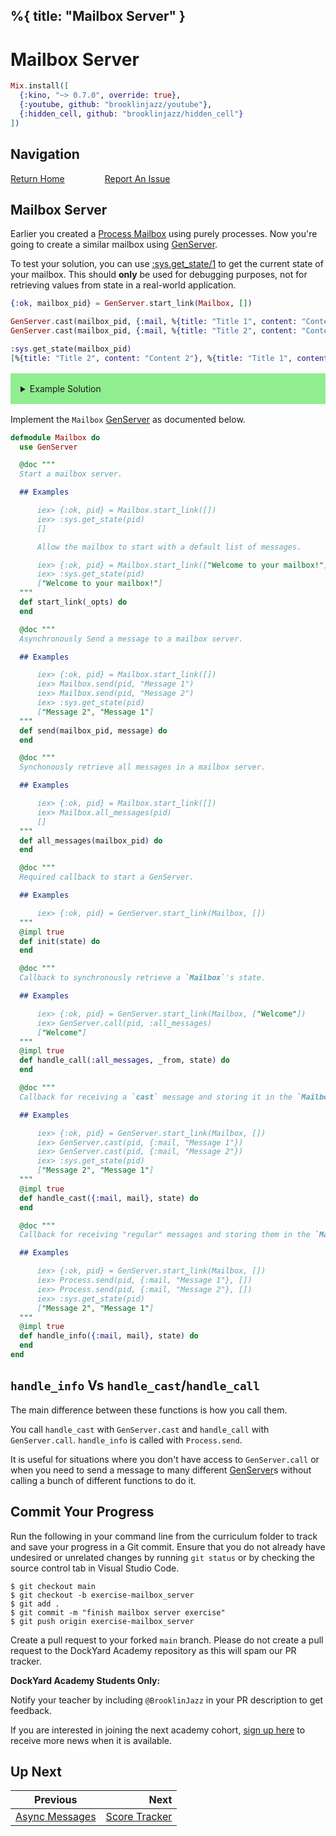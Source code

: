 %{
  title: "Mailbox Server"
}
---
# Mailbox Server

```elixir
Mix.install([
  {:kino, "~> 0.7.0", override: true},
  {:youtube, github: "brooklinjazz/youtube"},
  {:hidden_cell, github: "brooklinjazz/hidden_cell"}
])
```

## Navigation

[Return Home](../start.livemd)<span style="padding: 0 30px"></span>
[Report An Issue](https://github.com/DockYard-Academy/beta_curriculum/issues/new?assignees=&labels=&template=issue.md&title=)

## Mailbox Server

Earlier you created a [Process Mailbox](./process_mailbox.livemd) using purely processes.
Now you're going to create a similar mailbox using [GenServer](https://hexdocs.pm/elixir/GenServer.html).

To test your solution, you can use [:sys.get_state/1](https://www.erlang.org/doc/man/sys.html#get_state-1) to get the current state of your mailbox. This should **only** be used for debugging purposes, not for retrieving values from state in a real-world application.

<!-- livebook:{"force_markdown":true} -->

```elixir
{:ok, mailbox_pid} = GenServer.start_link(Mailbox, [])

GenServer.cast(mailbox_pid, {:mail, %{title: "Title 1", content: "Content 1"}})
GenServer.cast(mailbox_pid, {:mail, %{title: "Title 2", content: "Content 2"}})

:sys.get_state(mailbox_pid)
[%{title: "Title 2", content: "Content 2"}, %{title: "Title 1", content: "Content 1"}]
```

<details style="background-color: lightgreen; padding: 1rem; margin: 1rem 0;">
<summary>Example Solution</summary>

```elixir
defmodule Mailbox do
  use GenServer

  def start_link(state \\ []) do
    GenServer.start_link(__MODULE__, state)
  end

  def send(mailbox_pid, mail) do
    GenServer.call(mailbox_pid, {:mail, mail})
  end

  def all_messages(mailbox_pid) do
    GenServer.call(mailbox_pid, :all_messages)
  end

  @impl true
  def init(state) do
    {:ok, state}
  end

  @impl true
  def handle_call(:all_messages, _from, state) do
    {:noreply, state, state}
  end

  @impl true
  def handle_cast({:mail, mail}, state) do
    {:noreply, [mail | state]}
  end

  def handle_info({:mail, mail}, state) do
    {:noreply, [mail | state]}
  end
end
```

</details>

Implement the `Mailbox` [GenServer](https://hexdocs.pm/elixir/GenServer.html) as documented below.

```elixir
defmodule Mailbox do
  use GenServer

  @doc """
  Start a mailbox server.

  ## Examples

      iex> {:ok, pid} = Mailbox.start_link([])
      iex> :sys.get_state(pid)
      []

      Allow the mailbox to start with a default list of messages.

      iex> {:ok, pid} = Mailbox.start_link(["Welcome to your mailbox!"])
      iex> :sys.get_state(pid)
      ["Welcome to your mailbox!"]
  """
  def start_link(_opts) do
  end

  @doc """
  Asynchronously Send a message to a mailbox server.

  ## Examples

      iex> {:ok, pid} = Mailbox.start_link([])
      iex> Mailbox.send(pid, "Message 1")
      iex> Mailbox.send(pid, "Message 2")
      iex> :sys.get_state(pid)
      ["Message 2", "Message 1"]
  """
  def send(mailbox_pid, message) do
  end

  @doc """
  Synchonously retrieve all messages in a mailbox server.

  ## Examples

      iex> {:ok, pid} = Mailbox.start_link([])
      iex> Mailbox.all_messages(pid)
      []
  """
  def all_messages(mailbox_pid) do
  end

  @doc """
  Required callback to start a GenServer.

  ## Examples

      iex> {:ok, pid} = GenServer.start_link(Mailbox, [])
  """
  @impl true
  def init(state) do
  end

  @doc """
  Callback to synchronously retrieve a `Mailbox`'s state.

  ## Examples

      iex> {:ok, pid} = GenServer.start_link(Mailbox, ["Welcome"])
      iex> GenServer.call(pid, :all_messages)
      ["Welcome"]
  """
  @impl true
  def handle_call(:all_messages, _from, state) do
  end

  @doc """
  Callback for receiving a `cast` message and storing it in the `Mailbox`'s state.

  ## Examples

      iex> {:ok, pid} = GenServer.start_link(Mailbox, [])
      iex> GenServer.cast(pid, {:mail, "Message 1"})
      iex> GenServer.cast(pid, {:mail, "Message 2"})
      iex> :sys.get_state(pid)
      ["Message 2", "Message 1"]
  """
  @impl true
  def handle_cast({:mail, mail}, state) do
  end

  @doc """
  Callback for receiving "regular" messages and storing them in the `Mailbox`'s state.

  ## Examples

      iex> {:ok, pid} = GenServer.start_link(Mailbox, [])
      iex> Process.send(pid, {:mail, "Message 1"}, [])
      iex> Process.send(pid, {:mail, "Message 2"}, [])
      iex> :sys.get_state(pid)
      ["Message 2", "Message 1"]
  """
  @impl true
  def handle_info({:mail, mail}, state) do
  end
end
```

## `handle_info` Vs `handle_cast`/`handle_call`

The main difference between these functions is how you call them.

You call `handle_cast` with `GenServer.cast` and `handle_call` with `GenServer.call`. `handle_info` is called with `Process.send`.

It is useful for situations where you don't have access to `GenServer.call` or when you need to send a message to many different [GenServer](https://hexdocs.pm/elixir/GenServer.html)s without calling a bunch of different functions to do it.

## Commit Your Progress

Run the following in your command line from the curriculum folder to track and save your progress in a Git commit.
Ensure that you do not already have undesired or unrelated changes by running `git status` or by checking the source control tab in Visual Studio Code.

```
$ git checkout main
$ git checkout -b exercise-mailbox_server
$ git add .
$ git commit -m "finish mailbox server exercise"
$ git push origin exercise-mailbox_server
```

Create a pull request to your forked `main` branch. Please do not create a pull request to the DockYard Academy repository as this will spam our PR tracker.

**DockYard Academy Students Only:**

Notify your teacher by including `@BrooklinJazz` in your PR description to get feedback.

If you are interested in joining the next academy cohort, [sign up here](https://academy.dockyard.com/) to receive more news when it is available.

## Up Next

| Previous                                           | Next                                               |
| -------------------------------------------------- | -------------------------------------------------: |
| [Async Messages](../reading/async_messages.livemd) | [Score Tracker](../exercises/score_tracker.livemd) |

